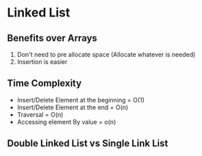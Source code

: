 # Linked List

## Benefits over Arrays
1. Don't need to pre allocate space (Allocate whatever is needed)
2. Insertion is easier

## Time Complexity
* Insert/Delete Element at the beginning = O(1)
* Insert/Delete Element at the end = O(n)
* Traversal = O(n)
* Accessing element By value = o(n) 

## Double Linked List vs Single Link List


